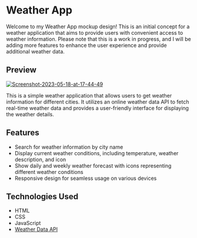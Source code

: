 # Weather App



Welcome to my Weather App mockup design! This is an initial concept for a weather application that aims to provide users with convenient access to weather information. Please note that this is a work in progress, and I will be adding more features to enhance the user experience and provide additional weather data.

## Preview
<a href="https://ibb.co/WDgf9Gj"><img src="https://i.ibb.co/PTwgpF0/Screenshot-2023-05-18-at-17-44-49.png" alt="Screenshot-2023-05-18-at-17-44-49" border="0"></a>

This is a simple weather application that allows users to get weather information for different cities. It utilizes an online weather data API to fetch real-time weather data and provides a user-friendly interface for displaying the weather details.

## Features

- Search for weather information by city name
- Display current weather conditions, including temperature, weather description, and icon
- Show daily and weekly weather forecast with icons representing different weather conditions
- Responsive design for seamless usage on various devices

## Technologies Used

- HTML
- CSS
- JavaScript
- [Weather Data API]()



